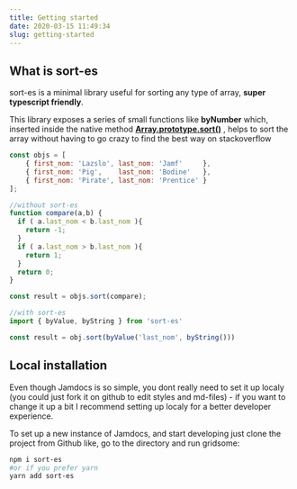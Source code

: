 ```yaml
---
title: Getting started
date: 2020-03-15 11:49:34
slug: getting-started
---
```


## What is sort-es

sort-es is a minimal library useful for sorting any type of array, **super typescript friendly**.

This library exposes a series of small functions like **byNumber** which, inserted inside the native method 
[**Array.prototype.sort()**](https://developer.mozilla.org/en-US/docs/Web/JavaScript/Reference/Global_Objects/Array/sort)
, helps to sort the array without having to go crazy to find the best way on stackoverflow


```javascript
const objs = [ 
    { first_nom: 'Lazslo', last_nom: 'Jamf'     },
    { first_nom: 'Pig',    last_nom: 'Bodine'   },
    { first_nom: 'Pirate', last_nom: 'Prentice' }
];

//without sort-es
function compare(a,b) {
  if ( a.last_nom < b.last_nom ){
    return -1;
  }
  if ( a.last_nom > b.last_nom ){
    return 1;
  }
  return 0;
}

const result = objs.sort(compare);

//with sort-es
import { byValue, byString } from 'sort-es' 

const result = obj.sort(byValue('last_nom', byString()))

```
## Local installation

Even though Jamdocs is so simple, you dont really need to set it up localy (you could just fork it on github to edit styles and md-files) - if you want to change it up a bit I recommend setting up localy for a better developer experience.

To set up a new instance of Jamdocs, and start developing just clone the project from Github like, go to the directory and run gridsome:

```bash
npm i sort-es
#or if you prefer yarn
yarn add sort-es
```
